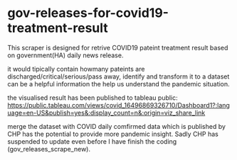 # gov-releases-for-covid19-treatment-result

This scraper is designed for retrive COVID19 pateint treatment result based on government(HA) daily news release.

it would tipically contain howmany pateints are discharged/critical/serious/pass away, identify and transform it to a dataset can be a helpful information the help us understand the pandemic situation.

the visualised result has been published to tableau public:
https://public.tableau.com/views/covid_16496869326710/Dashboard1?:language=en-US&publish=yes&:display_count=n&:origin=viz_share_link

merge the dataset with COVID daily comfirmed data which is published by CHP has the potential to provide more pandemic insight. Sadly CHP has suspended to update even before I have finish the coding (gov_releases_scrape_new).
